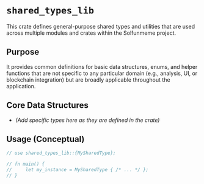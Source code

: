 # `shared_types_lib`

This crate defines general-purpose shared types and utilities that are used across multiple modules and crates within the Solfunmeme project.

## Purpose

It provides common definitions for basic data structures, enums, and helper functions that are not specific to any particular domain (e.g., analysis, UI, or blockchain integration) but are broadly applicable throughout the application.

## Core Data Structures

-   *(Add specific types here as they are defined in the crate)*

## Usage (Conceptual)

```rust
// use shared_types_lib::{MySharedType};

// fn main() {
//     let my_instance = MySharedType { /* ... */ };
// }
```
